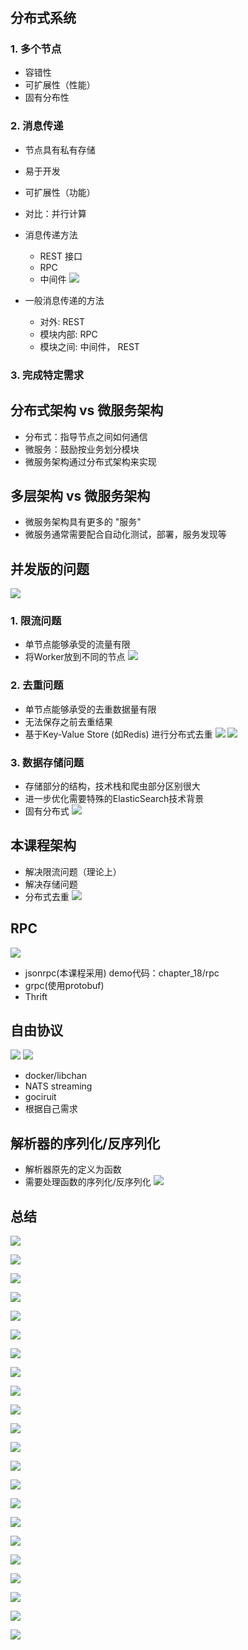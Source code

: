 # 
## 分布式系统
### 1. 多个节点
- 容错性
- 可扩展性（性能）
- 固有分布性
### 2. 消息传递
- 节点具有私有存储
- 易于开发
- 可扩展性（功能）
- 对比：并行计算
- 消息传递方法
    - REST 接口
    - RPC
    - 中间件
  ![](images/c833ca03.png)

- 一般消息传递的方法
    - 对外: REST 
    - 模块内部: RPC 
    - 模块之间: 中间件， REST 
### 3. 完成特定需求

## 分布式架构 vs 微服务架构

- 分布式：指导节点之间如何通信
- 微服务：鼓励按业务划分模块
- 微服务架构通过分布式架构来实现

## 多层架构 vs 微服务架构
- 微服务架构具有更多的 "服务"
- 微服务通常需要配合自动化测试，部署，服务发现等

## 并发版的问题
![](images/cee3acc0.png)
### 1. 限流问题
- 单节点能够承受的流量有限
- 将Worker放到不同的节点
![](images/3c2685cd.png)
### 2. 去重问题
- 单节点能够承受的去重数据量有限
- 无法保存之前去重结果
- 基于Key-Value Store (如Redis) 进行分布式去重
  ![](images/1f5b918d.png)
  ![](images/bee6e1d4.png)
### 3. 数据存储问题
- 存储部分的结构，技术栈和爬虫部分区别很大
- 进一步优化需要特殊的ElasticSearch技术背景
- 固有分布式
![](images/1d893b11.png)

## 本课程架构
- 解决限流问题（理论上）
- 解决存储问题
- 分布式去重
![](images/00dd6b16.png)


## RPC
![](images/78196ed7.png)
- jsonrpc(本课程采用) demo代码：chapter_18/rpc
- grpc(使用protobuf)
- Thrift

## 自由协议
![](images/a7e20431.png)
![](images/2fcec60f.png)
- docker/libchan
- NATS streaming
- gociruit
- 根据自己需求

## 解析器的序列化/反序列化
- 解析器原先的定义为函数
- 需要处理函数的序列化/反序列化 
![](images/eb195a8d.png)


## 总结
![](images/3169e767.png)

![](images/aa25a9b2.png)

![](images/9df3df66.png)

![](images/0da288d2.png)

![](images/57401dc2.png)

![](images/642ef76b.png)

![](images/13c3bdd1.png)

![](images/be8859d4.png)

![](images/87f65394.png)

![](images/96b82d31.png)

![](images/96025bdc.png)

![](images/815a0874.png)

![](images/139f9f30.png)

![](images/863b8d77.png)

![](images/ddbff895.png)

![](images/0e6e3857.png)

![](images/02fe97b1.png)

![](images/f3a57e74.png)

![](images/9b91288b.png)

![](images/0178d838.png)

![](images/c3b91c90.png)

![](images/879409e5.png)
